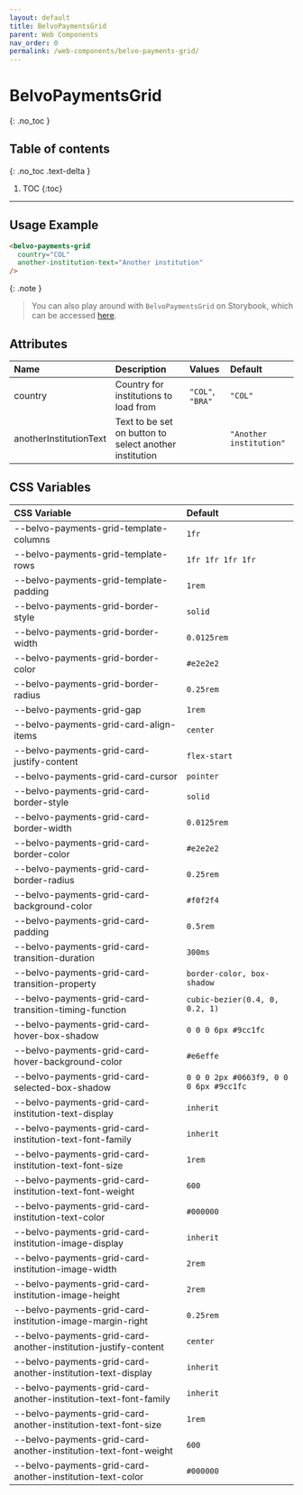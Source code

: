 ```yaml
---
layout: default
title: BelvoPaymentsGrid
parent: Web Components
nav_order: 0
permalink: /web-components/belvo-payments-grid/
---
```


# BelvoPaymentsGrid
{: .no_toc }

## Table of contents
{: .no_toc .text-delta }

1. TOC
{:toc}

---

## Usage Example

```html
<belvo-payments-grid
  country="COL"
  another-institution-text="Another institution"
/>
```

{: .note }
> You can also play around with `BelvoPaymentsGrid` on Storybook, which can be accessed [here](https://belvo-finance-opensource.github.io/payments-atoms/storybook/?path=/story/components-belvopaymentsgrid--default).

## Attributes

| Name                   | Description                                            | Values           | Default                 |
|:-----------------------|:-------------------------------------------------------|:-----------------|:------------------------|
| country                | Country for institutions to load from                  | `"COL"`, `"BRA"` | `"COL"`                 |
| anotherInstitutionText | Text to be set on button to select another institution |                  | `"Another institution"` |

## CSS Variables

| CSS Variable                                                    | Default                                |
|:----------------------------------------------------------------|:---------------------------------------|
| --belvo-payments-grid-template-columns                          | `1fr`                                  |
| --belvo-payments-grid-template-rows                             | `1fr 1fr 1fr 1fr`                      |
| --belvo-payments-grid-template-padding                          | `1rem`                                 |
| --belvo-payments-grid-border-style                              | `solid`                                |
| --belvo-payments-grid-border-width                              | `0.0125rem`                            |
| --belvo-payments-grid-border-color                              | `#e2e2e2`                              |
| --belvo-payments-grid-border-radius                             | `0.25rem`                              |
| --belvo-payments-grid-gap                                       | `1rem`                                 |
| --belvo-payments-grid-card-align-items                          | `center`                               |
| --belvo-payments-grid-card-justify-content                      | `flex-start`                           |
| --belvo-payments-grid-card-cursor                               | `pointer`                              |
| --belvo-payments-grid-card-border-style                         | `solid`                                |
| --belvo-payments-grid-card-border-width                         | `0.0125rem`                            |
| --belvo-payments-grid-card-border-color                         | `#e2e2e2`                              |
| --belvo-payments-grid-card-border-radius                        | `0.25rem`                              |
| --belvo-payments-grid-card-background-color                     | `#f0f2f4`                              |
| --belvo-payments-grid-card-padding                              | `0.5rem`                               |
| --belvo-payments-grid-card-transition-duration                  | `300ms`                                |
| --belvo-payments-grid-card-transition-property                  | `border-color, box-shadow`             |
| --belvo-payments-grid-card-transition-timing-function           | `cubic-bezier(0.4, 0, 0.2, 1)`         |
| --belvo-payments-grid-card-hover-box-shadow                     | `0 0 0 6px #9cc1fc`                    |
| --belvo-payments-grid-card-hover-background-color               | `#e6effe`                              |
| --belvo-payments-grid-card-selected-box-shadow                  | `0 0 0 2px #0663f9, 0 0 0 6px #9cc1fc` |
| --belvo-payments-grid-card-institution-text-display             | `inherit`                              |
| --belvo-payments-grid-card-institution-text-font-family         | `inherit`                              |
| --belvo-payments-grid-card-institution-text-font-size           | `1rem`                                 |
| --belvo-payments-grid-card-institution-text-font-weight         | `600`                                  |
| --belvo-payments-grid-card-institution-text-color               | `#000000`                              |
| --belvo-payments-grid-card-institution-image-display            | `inherit`                              |
| --belvo-payments-grid-card-institution-image-width              | `2rem`                                 |
| --belvo-payments-grid-card-institution-image-height             | `2rem`                                 |
| --belvo-payments-grid-card-institution-image-margin-right       | `0.25rem`                              |
| --belvo-payments-grid-card-another-institution-justify-content  | `center`                               |
| --belvo-payments-grid-card-another-institution-text-display     | `inherit`                              |
| --belvo-payments-grid-card-another-institution-text-font-family | `inherit`                              |
| --belvo-payments-grid-card-another-institution-text-font-size   | `1rem`                                 |
| --belvo-payments-grid-card-another-institution-text-font-weight | `600`                                  |
| --belvo-payments-grid-card-another-institution-text-color       | `#000000`                              |
